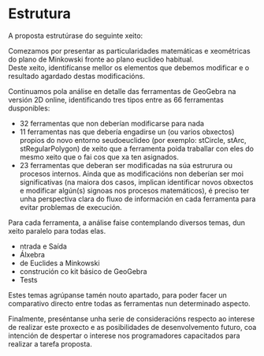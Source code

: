 # Estrutura

A proposta estrutúrase do seguinte xeito:

Comezamos por presentar as particularidades matemáticas e xeométricas do plano de Minkowski fronte ao plano euclideo habitual.<br>
Deste xeito, identifícanse mellor os elementos que debemos modificar e o resultado agardado destas modificacións.

Continuamos pola análise en detalle das ferramentas de GeoGebra na versión 2D online, identificando tres tipos entre as 66 ferramentas dusponibles:
* 32 ferramentas que non deberían modificarse para nada
* 11 ferramentas nas que debería engadirse un (ou varios obxectos) propios do novo entorno seudoeuclideo (por exemplo: stCircle, stArc, stRegularPolygon) de xeito que a ferramenta poida traballar con eles do mesmo xeito que o fai cos que xa ten asignados.
* 23 ferramentas que deberan ser modificadas na súa estrurura ou procesos internos. Ainda que as modificacións non deberían ser moi significativas (na maiora dos casos, implican identificar novos obxectos e modificar algún(s) signoas nos procesos matemáticos), é preciso ter unha perspectiva clara do fluxo de información en cada ferramenta para evitar problemas de execución.

Para cada ferramenta, a análise faise contemplando diversos temas, dun xeito paralelo para todas elas.<br> 

* ntrada e Saída
* Álxebra
* de Euclides a Minkowski
* construción co kit básico de GeoGebra
* Tests

Estes temas agrúpanse tamén nouto apartado, para poder facer un comparativo directo entre todas as ferramentas nun determinado aspecto.

Finalmente, preséntanse unha serie de consideracións respecto ao interese de realizar este proxecto e as posibilidades de desenvolvemento futuro, coa intención de despertar o interese nos programadores capacitados para realizar a tarefa proposta.

